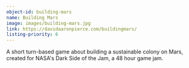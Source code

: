 ```yaml
---
object-id: building-mars
name: Building Mars
image: images/building-mars.jpg
link: https://davidaaronpierce.com/buildingmars/
listing-priority: 6
---
```


A short turn-based game about building a sustainable colony on Mars, created for NASA's Dark Side of the Jam, a 48 hour game jam.
